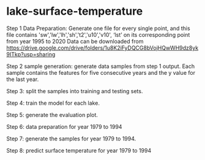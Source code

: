 # lake-surface-temperature
Step 1 Data Preparation: Generate one file for every single point, and this file contains 'sw','lw','lh','sh','t2','u10','v10', ‘lst’ on its corresponding point from year 1995 to 2020
Data can be downloaded from https://drive.google.com/drive/folders/1u8K2iFyDQCG8bVojHQwWH9dz8yk9ITkp?usp=sharing

Step 2 sample generation: generate data samples from step 1 output. Each sample contains the features for five consecutive years and the y value for the last year.

Step 3: split the samples into training and testing sets.

Step 4: train the model for each lake.

Step 5: generate the evaluation plot.

Step 6: data preparation for year 1979 to 1994

Step 7: generate the samples for year 1979 to 1994.

Step 8: predict surface temperature for year 1979 to 1994
